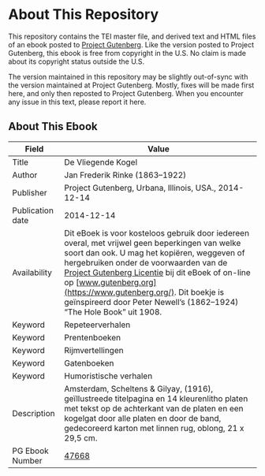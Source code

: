 # About This Repository

This repository contains the TEI master file, and derived text and HTML files of an ebook posted to [Project Gutenberg](https://www.gutenberg.org/). Like the version posted to Project Gutenberg, this ebook is free from copyright in the U.S. No claim is made about its copyright status outside the U.S.

The version maintained in this repository may be slightly out-of-sync with the version maintained at Project Gutenberg. Mostly, fixes will be made first here, and only then reposted to Project Gutenberg. When you encounter any issue in this text, please report it here.

## About This Ebook

| Field | Value |
| ----- | ----- |
| Title | De Vliegende Kogel |
| Author | Jan Frederik Rinke (1863–1922) |
| Publisher | Project Gutenberg, Urbana, Illinois, USA., 2014-12-14 |
| Publication date | 2014-12-14 |
| Availability | Dit eBoek is voor kosteloos gebruik door iedereen overal, met vrijwel geen beperkingen van welke soort dan ook. U mag het kopiëren, weggeven of hergebruiken onder de voorwaarden van de [Project Gutenberg Licentie](https://www.gutenberg.org/license) bij dit eBoek of on-line op [www.gutenberg.org](https://www.gutenberg.org/). Dit boekje is geïnspireerd door Peter Newell’s (1862–1924) “The Hole Book” uit 1908. |
| Keyword | Repeteerverhalen |
| Keyword | Prentenboeken |
| Keyword | Rijmvertellingen |
| Keyword | Gatenboeken |
| Keyword | Humoristische verhalen |
| Description | Amsterdam, Scheltens & Gilyay, (1916), geïllustreede titelpagina en 14 kleurenlitho platen met tekst op de achterkant van de platen en een kogelgat door alle platen en door de band, gedecoreerd karton met linnen rug, oblong, 21 x 29,5 cm. |
| PG Ebook Number | [47668](https://www.gutenberg.org/ebooks/47668) |
